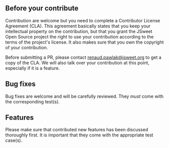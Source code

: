 
## Before your contribute

Contribution are welcome but you need to complete a Contributor License Agreement (CLA). This agreement basically states that you keep your intellectual property on the contribution, but that you grant the JSweet Open Source project the right to use your contribution according to the terms of the project's license. It also makes sure that you own the copyright of your contribution.

Before submitting a PR, please contact renaud.pawlak@jsweet.org to get a copy of the CLA. We will also talk over your contribution at this point, especially if it is a feature.

## Bug fixes

Bug fixes are welcome and will be carefully reviewed. They *must* come with the corresponding test(s).

## Features

Please make sure that contributed new features has been discussed thoroughly first. It is important that they come with the appropriate test case(s).


